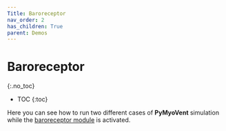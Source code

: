 ```yaml
---
Title: Baroreceptor
nav_order: 2
has_children: True
parent: Demos
---
```

# Baroreceptor
{:.no_toc}

* TOC
{:toc}

Here you can see how to run two different cases of **PyMyoVent** simulation while the [baroreceptor module](../../modules/system_control/system_control.html) is activated.